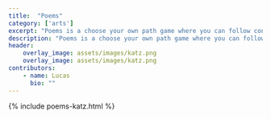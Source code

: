 ```yaml
---
title:  "Poems"
category: ['arts']
excerpt: "Poems is a choose your own path game where you can follow connections between the imagery of poems about Chernobyl. "
description: "Poems is a choose your own path game where you can follow connections between the imagery of poems about Chernobyl. The project hopes you will see how similar ideas or words have propagated in the poetry about Chernobyl, but can take on meanings far different from one another. As I made the project I thought about why certain poems were alike and how they informed each other. "
header: 
    overlay_image: assets/images/katz.png
    overlay_image: assets/images/katz.png
contributors:
    - name: Lucas 
      bio: ""
---
```


{% include poems-katz.html %}